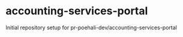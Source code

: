 # accounting-services-portal

Initial repository setup for pr-poehali-dev/accounting-services-portal